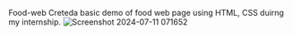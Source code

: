 F o o d - w e b 
Creteda basic demo of  food web page using HTML, CSS duirng my internship.
![Screenshot 2024-07-11 071652](https://github.com/Pallavi-Shtgr/food-order/assets/126679884/6c0f8682-41cd-465d-a920-e6506221b091)

 
 
